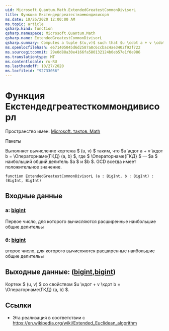 ```yaml
---
uid: Microsoft.Quantum.Math.ExtendedGreatestCommonDivisorL
title: Функция Екстендедгреатесткоммондивисорл
ms.date: 10/26/2020 12:00:00 AM
ms.topic: article
qsharp.kind: function
qsharp.namespace: Microsoft.Quantum.Math
qsharp.name: ExtendedGreatestCommonDivisorL
qsharp.summary: Computes a tuple $(u,v)$ such that $u \cdot a + v \cdot b = \operatorname{GCD}(a, b)$, where $\operatorname{GCD}$ is $a$ greatest common divisor of $a$ and $b$. The GCD is always positive.
ms.openlocfilehash: e671405045d6d2587a8c6ccbac4ae3402f92f722
ms.sourcegitcommit: 29e0d88a30e4166fa580132124b0eb57e1f0e986
ms.translationtype: MT
ms.contentlocale: ru-RU
ms.lasthandoff: 10/27/2020
ms.locfileid: "92733056"
---
```

# <a name="extendedgreatestcommondivisorl-function"></a>Функция Екстендедгреатесткоммондивисорл

Пространство имен: [Microsoft. тактов. Math](xref:Microsoft.Quantum.Math)

Пакеты [](https://nuget.org/packages/)


Выполняет вычисление кортежа $ (u, v) $ таким, что $u \кдот a + v \кдот b = \Операторнаме{ГКД} (a, b) $, где $ \Операторнаме{ГКД} $ — $a $ наибольший общий делитель $a $ и $b $. GCD всегда имеет положительное значение.

```qsharp
function ExtendedGreatestCommonDivisorL (a : BigInt, b : BigInt) : (BigInt, BigInt)
```


## <a name="input"></a>Входные данные

### <a name="a--bigint"></a>a: [bigint](xref:microsoft.quantum.lang-ref.bigint)

Первое число, для которого вычисляются расширенные наибольшие общие делительы


### <a name="b--bigint"></a>б: [bigint](xref:microsoft.quantum.lang-ref.bigint)

второе число, для которого вычисляются расширенные наибольшие общие делительы



## <a name="output--bigintbigint"></a>Выходные данные: ([bigint](xref:microsoft.quantum.lang-ref.bigint),[bigint](xref:microsoft.quantum.lang-ref.bigint))

Кортеж $ (u, v) $ со свойством $u \кдот + v \кдот b = \Операторнаме{ГКД} (a, b) $.

## <a name="references"></a>Ссылки

- Эта реализация в соответствии с https://en.wikipedia.org/wiki/Extended_Euclidean_algorithm